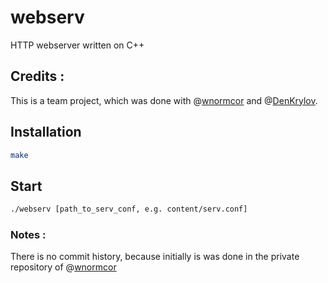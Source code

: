 # webserv

HTTP webserver written on C++ 

## Credits :

This is a team project, which was done with 
@[wnormcor](https://github.com/wnormcor) and 
@[DenKrylov](https://github.com/DenKrylov).


## Installation

```bash
make
```

## Start

```bash
./webserv [path_to_serv_conf, e.g. content/serv.conf]
```


### Notes :
There is no commit history, because initially is was done in the private repository of @[wnormcor](https://github.com/wnormcor)
